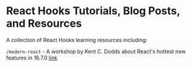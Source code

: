 # React Hooks Tutorials, Blog Posts, and Resources

A collection of React Hooks learning resources including: 

`/modern-react` - A workshop by Kent C. Dodds about React's hottest new features in 16.7.0 [link](https://www.youtube.com/watch?v=xcZXS_VEJS0)